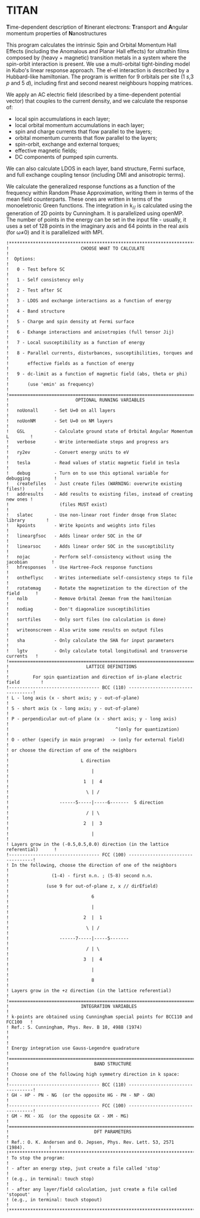 <h1> TITAN </h1>

**T**ime-dependent description of
**I**tinerant electrons:
**T**ransport and
**A**ngular momentum properties of
**N**anostructures

This program calculates the intrinsic Spin and Orbital Momentum Hall
Effects (including the Anomalous and Planar Hall effects) for
ultrathin films composed by (heavy + magnetic) transition metals
in a system where the spin-orbit interaction is present. We use
a multi-orbital tight-binding model in Kubo's linear response approach.
The el-el interaction is described by a Hubbard-like hamiltonian.
The program is written for 9 orbitals per site (1 <i>s</i>,3 <i>p</i> and 5 <i>d</i>),
including first and second nearest neighbours hopping matrices.

We apply an AC electric field (described by a time-dependent potential
vector) that couples to the current density, and we calculate the
response of:
 - local spin accumulations in each layer;
 - local orbital momentum accumulations in each layer;
 - spin and charge currents that flow parallel to the layers;
 - orbital momentum currents that flow parallel to the layers;
 - spin-orbit, exchange and external torques;
 - effective magnetic fields;
 - DC components of pumped spin currents.

We can also calculate LDOS in each layer, band structure, Fermi surface,
and full exchange coupling tensor (including DMI and anisotropic terms).

We calculate the generalized response functions as a function of the frequency
within Random Phase Approximation, writing them in terms
of the mean field counterparts. These ones are written in terms of the
monoeletronic Green functions. The integration in k<sub>//</sub> is calculated
using the generation of 2D points by Cunningham.
It is parallelized using openMP. The number of points in the energy
can be set in the input file - usually, it uses a set of 128 points
in the imaginary axis and 64 points in the real axis (for &#969;&#8800;0)
and it is parallelized with MPI.
```
!*******************************************************************************!
!                           CHOOSE WHAT TO CALCULATE                            !
!  Options:                                                                     !
!   0 - Test before SC                                                          !
!   1 - Self consistency only                                                   !
!   2 - Test after SC                                                           !
!   3 - LDOS and exchange interactions as a function of energy                  !
!   4 - Band structure                                                          !
!   5 - Charge and spin density at Fermi surface                                !
!   6 - Exhange interactions and anisotropies (full tensor Jij)                 !
!   7 - Local susceptibility as a function of energy                            !
!   8 - Parallel currents, disturbances, susceptibilities, torques and          !
!       effective fields as a function of energy                                !
!   9 - dc-limit as a function of magnetic field (abs, theta or phi)            !
!       (use 'emin' as frequency)                                               !
!===============================================================================!
!                         OPTIONAL RUNNING VARIABLES                            !
!   noUonall      - Set U=0 on all layers                                       !
!   noUonNM       - Set U=0 on NM layers                                        !
!   GSL           - Calculate ground state of Orbital Angular Momentum L        !
!   verbose       - Write intermediate steps and progress ars                   !
!   ry2ev         - Convert energy units to eV                                  !
!   tesla         - Read values of static magnetic field in tesla               !
!   debug         - Turn on to use this optional variable for debugging         !
!   createfiles   - Just create files (WARNING: overwrite existing files!)      !
!   addresults    - Add results to existing files, instead of creating new ones !
!                   (files MUST exist)                                          !
!   slatec        - Use non-linear root finder dnsqe from Slatec library        !
!   kpoints       - Write kpoints and weights into files                        !
!   lineargfsoc   - Adds linear order SOC in the GF                             !
!   linearsoc     - Adds linear order SOC in the susceptibility                 !
!   nojac         - Perform self-consistency without using the jacobian         !
!   hfresponses   - Use Hartree-Fock response functions                         !
!   ontheflysc    - Writes intermediate self-consistency steps to file          !
!   rotatemag     - Rotate the magnetization to the direction of the field      !
!   nolb          - Remove Orbital Zeeman from the hamiltonian                  !
!   nodiag        - Don't diagonalize susceptibilities                          !
!   sortfiles     - Only sort files (no calculation is done)                    !
!   writeonscreen - Also write some results on output files                     !
!   sha           - Only calculate the SHA for input parameters                 !
!   lgtv          - Only calculate total longitudinal and transverse currents   !
!===============================================================================!
!                             LATTICE DEFINITIONS                               !
!         For spin quantization and direction of in-plane electric field        !
!---------------------------------- BCC (110) ----------------------------------!
! L - long axis (x - short axis; y - out-of-plane)                              !
! S - short axis (x - long axis; y - out-of-plane)                              !
! P - perpendicular out-of plane (x - short axis; y - long axis)                !
!                                        ^(only for quantization)               !
! O - other (specify in main program)  -> (only for external field)             !
! or choose the direction of one of the neighbors                               !
!                           L direction                                         !
!                               |                                               !
!                            1  |  4                                            !
!                             \ | /                                             !
!                   ------5-----|-----6-------  S direction                     !
!                             / | \                                             !
!                            2  |  3                                            !
!                               |                                               !
! Layers grow in the (-0.5,0.5,0.0) direction (in the lattice referential)      !
!---------------------------------- FCC (100) ----------------------------------!
! In the following, choose the direction of one of the neighbors                !
!                (1-4) - first n.n. ; (5-8) second n.n.                         !
!              (use 9 for out-of-plane z, x // dirEfield)                       !
!                               6                                               !
!                               |                                               !
!                            2  |  1                                            !
!                             \ | /                                             !
!                   ------7-----|-----5-------                                  !
!                             / | \                                             !
!                            3  |  4                                            !
!                               |                                               !
!                               8                                               !
! Layers grow in the +z direction (in the lattice referential)                  !
!===============================================================================!
!                           INTEGRATION VARIABLES                               !
! k-points are obtained using Cunningham special points for BCC110 and FCC100   !
! Ref.: S. Cunningham, Phys. Rev. B 10, 4988 (1974)                             !
!                                                                               !
! Energy integration use Gauss-Legendre quadrature                              !
!===============================================================================!
!                                BAND STRUCTURE                                 !
! Choose one of the following high symmetry direction in k space:               !
!---------------------------------- BCC (110) ----------------------------------!
! GH - HP - PN - NG  (or the opposite HG - PH - NP - GN)                        !
!---------------------------------- FCC (100) ----------------------------------!
! GM - MX - XG  (or the opposite GX - XM - MG)                                  !
!===============================================================================!
!                                DFT PARAMETERS                                 !
! Ref.:	O. K. Andersen and O. Jepsen, Phys. Rev. Lett. 53, 2571 (1984).         !
!*******************************************************************************!
! To stop the program:                                                          !
! - after an energy step, just create a file called 'stop'                      !
! (e.g., in terminal: touch stop)                                               !
! - after any layer/field calculation, just create a file called 'stopout'      !
! (e.g., in terminal: touch stopout)                                            !
!*******************************************************************************!
```
